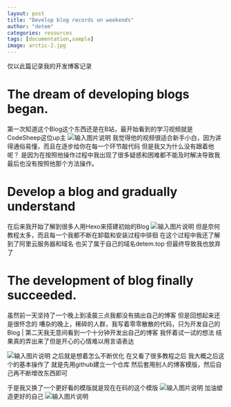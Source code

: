 ```yaml
---
layout: post
title: "Develop blog records on weekends"
author: "detem"
categories: resources
tags: [documentation,sample]
image: arctic-2.jpg
---
```

仅以此篇记录我的开发博客记录 

# The dream of developing blogs began.

第一次知道这个Blog这个东西还是在B站，最开始看到的学习视频就是CodeSheep这位up主
![输入图片说明](https://s21.ax1x.com/2024/09/24/pAQtFT1.png)
我觉得他的视频很适合新手小白，因为讲得通俗易懂，而且在逐步给你在每一个环节敲代码
但是我又为什么没有跟着他呢？
是因为在按照他操作过程中我出现了很多疑惑和困难都不能及时解决导致我最后也没有按照他那个方法操作。

# Develop a blog and gradually understand
在后来我开始了解到很多人用Hexo来搭建初始的Blog
![输入图片说明](https://s21.ax1x.com/2024/09/24/pAQtAFx.png)
但是奈何教程太多，而且每一个我都不断在卸载和安装过程中徘徊
在这个过程中我还了解到了阿里云服务器和域名
也买了属于自己的域名detem.top
但最终导致我也放弃了


# The development of blog finally succeeded.
虽然前一天坚持了一个晚上到凌晨三点我都没有搞出自己的博客
但是回想起来还是很怀念的
嘈杂的晚上，稀碎的人群，我写着零零散散的代码，只为开发自己的Blog
|
第二天我无意间看到一个十分钟开发出自己的博客
我怀着试一试的想法
结果真的弄出来了但是开心的心情难以用言语表达


![输入图片说明](https://s21.ax1x.com/2024/09/24/pAQYvWT.png)
之后就是想着怎么不断优化
在又看了很多教程之后
我大概之后这个的基本操作了
就是先用github建立一个仓库
然后套用别人的博客模版，然后自己再不断增改东西即可

于是我又换了一个更好看的模版就是现在在码的这个模版
![输入图片说明](https://s21.ax1x.com/2024/09/24/pAQtEY6.png)
加油塑造更好的自己
![输入图片说明](https://s21.ax1x.com/2024/09/24/pAQt9OJ.png)
